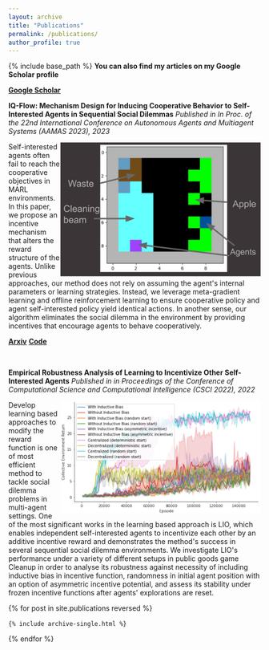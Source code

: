 ```yaml
---
layout: archive
title: "Publications"
permalink: /publications/
author_profile: true
---
```


{% include base_path %}
**You can also find my articles on my Google Scholar profile**

[**Google Scholar**](https://scholar.google.com/citations?user=KkoiLS4AAAAJ&hl=en&oi=ao)



**IQ-Flow: Mechanism Design for Inducing Cooperative Behavior to Self-Interested Agents in Sequential Social Dilemmas**
*Published in In Proc. of the 22nd International Conference on Autonomous Agents and Multiagent Systems (AAMAS 2023), 2023*


<img style="float: right;" src="/images/cleanup.png" width='400'>

Self-interested agents often fail to reach the cooperative objectives in MARL environments. In this paper, we propose an incentive mechanism that alters the reward structure of the agents. Unlike previous approaches, our method does not rely on assuming the agent's internal parameters or learning strategies. Instead, we leverage meta-gradient learning and offline reinforcement learning to ensure cooperative policy and agent self-interested policy yield identical actions. In another sense, our algorithm eliminates the social dilemma in the environment by providing incentives that encourage agents to behave cooperatively.

[**Arxiv**](https://arxiv.org/abs/2302.14604)
[**Code**](https://github.com/data-and-decision-lab/IQ-Flow)

<br>

**Empirical Robustness Analysis of Learning to Incentivize Other Self-Interested Agents**
*Published in in Proceedings of the Conference of Computational Science and Computational Intelligence (CSCI 2022), 2022*


<img style="float: right;" src="/images/big_all.png" width='400'>

Develop learning based approaches to modify the reward function is one of most efficient method to tackle social dilemma problems in multi-agent settings. One of the most significant works in the learning based approach is LIO, which enables independent self-interested agents to incentivize each other by an additive incentive reward and demonstrates the method's success in several sequential social dilemma environments. We investigate LIO's performance under a variety of different setups in public goods game Cleanup in order to analyse its robustness against necessity of including inductive bias in incentive function, randomness in initial agent position with an option of asymmetric incentive potential, and assess its stability under frozen incentive functions after agents' explorations are reset.


{% for post in site.publications reversed %}

    {% include archive-single.html %}

{% endfor %}
